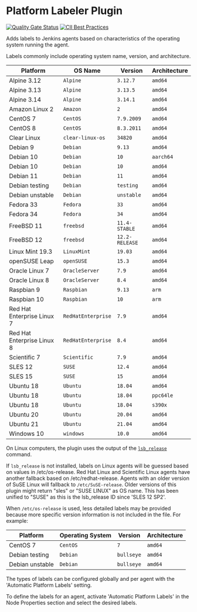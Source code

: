 # Platform Labeler Plugin

[![Quality Gate Status](https://sonarcloud.io/api/project_badges/measure?project=MarkEWaite_platformlabeler-plugin&metric=alert_status)](https://sonarcloud.io/dashboard?id=MarkEWaite_platformlabeler-plugin)
[![CII Best Practices](https://bestpractices.coreinfrastructure.org/projects/3537/badge)](https://bestpractices.coreinfrastructure.org/projects/3537)

Adds labels to Jenkins agents based on characteristics of the operating system running the agent.

Labels commonly include operating system name, version, and architecture.

| Platform                   | OS Name            | Version        | Architecture |
| -------------------------- | ------------------ | -------------- | ------------ |
| Alpine 3.12                | `Alpine`           | `3.12.7`       | `amd64`      |
| Alpine 3.13                | `Alpine`           | `3.13.5`       | `amd64`      |
| Alpine 3.14                | `Alpine`           | `3.14.1`       | `amd64`      |
| Amazon Linux 2             | `Amazon`           | `2`            | `amd64`      |
| CentOS 7                   | `CentOS`           | `7.9.2009`     | `amd64`      |
| CentOS 8                   | `CentOS`           | `8.3.2011`     | `amd64`      |
| Clear Linux                | `clear-linux-os`   | `34820`        | `amd64`      |
| Debian 9                   | `Debian`           | `9.13`         | `amd64`      |
| Debian 10                  | `Debian`           | `10`           | `aarch64`    |
| Debian 10                  | `Debian`           | `10`           | `amd64`      |
| Debian 11                  | `Debian`           | `11`           | `amd64`      |
| Debian testing             | `Debian`           | `testing`      | `amd64`      |
| Debian unstable            | `Debian`           | `unstable`     | `amd64`      |
| Fedora 33                  | `Fedora`           | `33`           | `amd64`      |
| Fedora 34                  | `Fedora`           | `34`           | `amd64`      |
| FreeBSD 11                 | `freebsd`          | `11.4-STABLE`  | `amd64`      |
| FreeBSD 12                 | `freebsd`          | `12.2-RELEASE` | `amd64`      |
| Linux Mint 19.3            | `LinuxMint`        | `19.03`        | `amd64`      |
| openSUSE Leap              | `openSUSE`         | `15.3`         | `amd64`      |
| Oracle Linux 7             | `OracleServer`     | `7.9`          | `amd64`      |
| Oracle Linux 8             | `OracleServer`     | `8.4`          | `amd64`      |
| Raspbian 9                 | `Raspbian`         | `9.13`         | `arm`        |
| Raspbian 10                | `Raspbian`         | `10`           | `arm`        |
| Red Hat Enterprise Linux 7 | `RedHatEnterprise` | `7.9`          | `amd64`      |
| Red Hat Enterprise Linux 8 | `RedHatEnterprise` | `8.4`          | `amd64`      |
| Scientific 7               | `Scientific`       | `7.9`          | `amd64`      |
| SLES 12                    | `SUSE`             | `12.4`         | `amd64`      |
| SLES 15                    | `SUSE`             | `15`           | `amd64`      |
| Ubuntu 18                  | `Ubuntu`           | `18.04`        | `amd64`      |
| Ubuntu 18                  | `Ubuntu`           | `18.04`        | `ppc64le`    |
| Ubuntu 18                  | `Ubuntu`           | `18.04`        | `s390x`      |
| Ubuntu 20                  | `Ubuntu`           | `20.04`        | `amd64`      |
| Ubuntu 21                  | `Ubuntu`           | `21.04`        | `amd64`      |
| Windows 10                 | `windows`          | `10.0`         | `amd64`      |

On Linux computers, the plugin uses the output of the [`lsb_release`](https://linux.die.net/man/1/lsb_release) command.

If `lsb_release` is not installed, labels on Linux agents will be guessed based on values in /etc/os-release.
Red Hat Linux and Scientific Linux agents have another fallback based on /etc/redhat-release.
Agents with an older version of SuSE Linux will fallback to `/etc/SuSE-release`. Older versions of this plugin might return "sles" or "SUSE LINUX" as OS name.
This has been unified to "SUSE" as this is the lsb_release ID since 'SLES 12 SP2'.

When `/etc/os-release` is used, less detailed labels may be provided because more specific version information is not included in the file.
For example:

| Platform                   | Operating System   | Version        | Architecture |
| -------------------------- | ------------------ | -------------- | ------------ |
| CentOS 7                   | `CentOS`           | `7`            | `amd64`      |
| Debian testing             | `Debian`           | `bullseye`     | `amd64`      |
| Debian unstable            | `Debian`           | `bullseye`     | `amd64`      |

The types of labels can be configured globally and per agent with the 'Automatic Platform Labels' setting.

To define the labels for an agent, activate 'Automatic Platform Labels' in the Node Properties section and select the desired labels.
